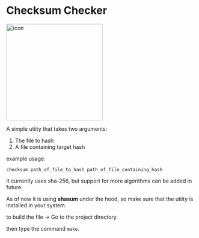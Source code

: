 # Checksum Checker

<img alt="icon" src="https://cloud-7n84z8lfd-hack-club-bot.vercel.app/0image.png" width="256px" />

A simple utiity that takes two arguments:

1. The file to hash 
2. A file containing target hash

example usage:
```
checksum path_of_file_to_hash path_of_file_containing_hash  
```

It currently uses sha-256, but support for more algorithms can be added in future.

As of now it is using **shasum** under the hood, so make sure that the utiity is installed in your system.

to build the file -> Go to the project directory.

then type the command `make`.

